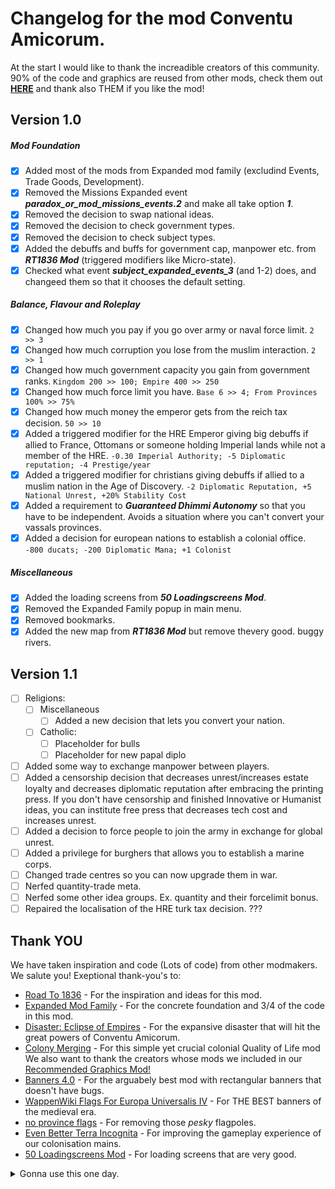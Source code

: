 #  Changelog for the mod Conventu Amicorum.
At the start I would like to thank the increadible creators of this community. 90% of the code and graphics are reused from other mods, check them out [**HERE**](https://github.com/xnrado/conventu-amicorum/blob/main/CHANGELOG.md#thank-you) and thank also THEM if you like the mod!
## Version 1.0
##### Mod Foundation
- [x] Added most of the mods from Expanded mod family (excludind Events, Trade Goods, Development). 
- [x] Removed the Missions Expanded event ***paradox_or_mod_missions_events.2*** and make all take option ***1***.
- [x] Removed the decision to swap national ideas.
- [x] Removed the decision to check government types.
- [x] Removed the decision to check subject types.
- [x] Added the debuffs and buffs for government cap, manpower etc. from ***RT1836 Mod*** (triggered modifiers like Micro-state).
- [x] Checked what event ***subject_expanded_events_3*** (and 1-2) does, and changeed them so that it chooses the default setting.
##### Balance, Flavour and Roleplay
- [x] Changed how much you pay if you go over army or naval force limit. `2 >> 3`
- [x] Changed how much corruption you lose from the muslim interaction. `2 >> 1`
- [x] Changed how much government capacity you gain from government ranks. `Kingdom 200 >> 100; Empire 400 >> 250`
- [x] Changed how much force limit you have. `Base 6 >> 4; From Provinces 100% >> 75%`
- [x] Changed how much money the emperor gets from the reich tax decision. `50 >> 10`
- [x] Added a triggered modifier for the HRE Emperor giving big debuffs if allied to France, Ottomans or someone holding Imperial lands while not a member of the HRE. `-0.30 Imperial Authority; -5 Diplomatic reputation; -4 Prestige/year`
- [x] Added a triggered modifier for christians giving debuffs if allied to a muslim nation in the Age of Discovery. `-2 Diplomatic Reputation, +5 National Unrest, +20% Stability Cost`
- [x] Added a requirement to ***Guaranteed Dhimmi Autonomy*** so that you have to be independent. Avoids a situation where you can't convert your vassals provinces.
- [x] Added a decision for european nations to establish a colonial office. `-800 ducats; -200 Diplomatic Mana; +1 Colonist`
##### Miscellaneous 
- [x] Added the loading screens from ***50 Loadingscreens Mod***.
- [x] Removed the Expanded Family popup in main menu.
- [x] Removed bookmarks.
- [x] Added the new map from ***RT1836 Mod*** but remove thevery good. buggy rivers.

## Version 1.1
- [ ] Religions:
    - [ ] Miscellaneous
        - [ ] Added a new decision that lets you convert your nation.
    - [ ] Catholic:
        - [ ] Placeholder for bulls 
        - [ ] Placeholder for new papal diplo
- [ ] Added some way to exchange manpower between players.
- [ ] Added a censorship decision that decreases unrest/increases estate loyalty and decreases diplomatic reputation after embracing the printing press. If you don't have censorship and finished Innovative or Humanist ideas, you can institute free press that decreases tech cost and increases unrest.
- [ ] Added a decision to force people to join the army in exchange for global unrest. 
- [ ] Added a privilege for burghers that allows you to establish a marine corps.
- [ ] Changed trade centres so you can now upgrade them in war.
- [ ] Nerfed quantity-trade meta.
- [ ] Nerfed some other idea groups. Ex. quantity and their forcelimit bonus.
- [ ] Repaired the localisation of the HRE turk tax decision.
???

## Thank YOU
We have taken inspiration and code (Lots of code) from other modmakers. We salute you! Exeptional thank-you's to:
+   [Road To 1836](https://steamcommunity.com/sharedfiles/filedetails/?id=2895913903&searchtext=1836) - For the inspiration and ideas for this mod.
+   [Expanded Mod Family](https://steamcommunity.com/workshop/filedetails/?id=1626860092) - For the concrete foundation and 3/4 of the code in this mod.
+   [Disaster: Eclipse of Empires](https://steamcommunity.com/sharedfiles/filedetails/?id=2805088800) - For the expansive disaster that will hit the great powers of Conventu Amicorum.
+   [Colony Merging](https://steamcommunity.com/sharedfiles/filedetails/?id=1562888561) - For this simple yet crucial colonial Quality of Life mod
We also want to thank the creators whose mods we included in our [Recommended Graphics Mod!](https://steamcommunity.com/sharedfiles/filedetails/?id=2901389406)
+   [Banners 4.0](https://steamcommunity.com/sharedfiles/filedetails/?id=2129713984) - For the arguabely best mod with rectangular banners that doesn't have bugs.
+   [WappenWiki Flags For Europa Universalis IV](https://steamcommunity.com/sharedfiles/filedetails/?id=1253972870) - For THE BEST banners of the medieval era.
+   [no province flags](https://steamcommunity.com/sharedfiles/filedetails/?id=2861738197) - For removing those *pesky* flagpoles.
+   [Even Better Terra Incognita](https://steamcommunity.com/sharedfiles/filedetails/?id=185341579) - For improving the gameplay experience of our colonisation mains.
+   [50 Loadingscreens Mod](https://steamcommunity.com/sharedfiles/filedetails/?id=251964175&searchtext=loading+screen) - For loading screens that are very good.


<details>
  <summary>Gonna use this one day.</summary>
  
    - [ ] Foo
    - [ ] Bar
    - [ ] Baz
    - [ ] Qux
</details>

